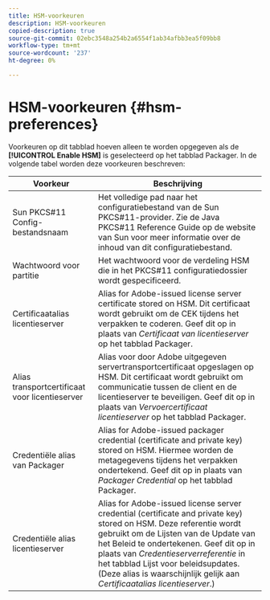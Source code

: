 ```yaml
---
title: HSM-voorkeuren
description: HSM-voorkeuren
copied-description: true
source-git-commit: 02ebc3548a254b2a6554f1ab34afbb3ea5f09bb8
workflow-type: tm+mt
source-wordcount: '237'
ht-degree: 0%

---
```


# HSM-voorkeuren {#hsm-preferences}

Voorkeuren op dit tabblad hoeven alleen te worden opgegeven als de **[!UICONTROL Enable HSM]** is geselecteerd op het tabblad Packager. In de volgende tabel worden deze voorkeuren beschreven:

| Voorkeur | Beschrijving |
|---|---|
| Sun PKCS#11 Config-bestandsnaam | Het volledige pad naar het configuratiebestand van de Sun PKCS#11-provider. Zie de Java PKCS#11 Reference Guide op de website van Sun voor meer informatie over de inhoud van dit configuratiebestand. |
| Wachtwoord voor partitie | Het wachtwoord voor de verdeling HSM die in het PKCS#11 configuratiedossier wordt gespecificeerd. |
| Certificaatalias licentieserver | Alias for Adobe-issued license server certificate stored on HSM. Dit certificaat wordt gebruikt om de CEK tijdens het verpakken te coderen. Geef dit op in plaats van *Certificaat van licentieserver* op het tabblad Packager. |
| Alias transportcertificaat voor licentieserver | Alias voor door Adobe uitgegeven servertransportcertificaat opgeslagen op HSM. Dit certificaat wordt gebruikt om communicatie tussen de client en de licentieserver te beveiligen. Geef dit op in plaats van *Vervoercertificaat licentieserver* op het tabblad Packager. |
| Credentiële alias van Packager | Alias for Adobe-issued packager credential (certificate and private key) stored on HSM. Hiermee worden de metagegevens tijdens het verpakken ondertekend. Geef dit op in plaats van *Packager Credential* op het tabblad Packager. |
| Credentiële alias licentieserver | Alias for Adobe-issued license server credential (certificate and private key) stored on HSM. Deze referentie wordt gebruikt om de Lijsten van de Update van het Beleid te ondertekenen. Geef dit op in plaats van *Credentieserverreferentie* in het tabblad Lijst voor beleidsupdates. (Deze alias is waarschijnlijk gelijk aan *Certificaatalias licentieserver*.) |
